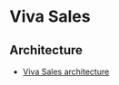 # Viva Sales

## Architecture

- [Viva Sales architecture](https://techcommunity.microsoft.com/t5/microsoft-viva-blog/microsoft-viva-sales-101-top-10-questions-from-customers-on-viva/ba-p/3786498)